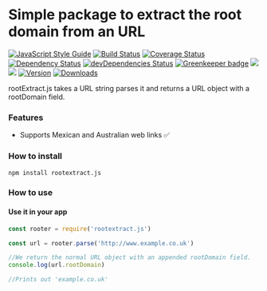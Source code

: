 # Simple package to extract the root domain from an URL

[![JavaScript Style Guide](https://img.shields.io/badge/code%20style-standard-brightgreen.svg)](http://standardjs.com/)
[![Build Status](https://travis-ci.org/fredrikholmen/rootExtract.js.svg?branch=master)](https://travis-ci.org/fredrikholmen/rootExtract.js)
[![Coverage Status](https://coveralls.io/repos/github/fredrikholmen/rootExtract.js/badge.svg?branch=master)](https://coveralls.io/github/fredrikholmen/rootExtract.js?branch=master)
[![Dependency Status](https://img.shields.io/david/fredrikholmen/rootExtract.js.svg?style=flat)](https://david-dm.org/fredrikholmen/rootExtract.js)
[![devDependencies Status](https://david-dm.org/fredrikholmen/rootExtract.js/dev-status.svg)](https://david-dm.org/fredrikholmen/rootExtract.js?type=dev)
[![Greenkeeper badge](https://badges.greenkeeper.io/fredrikholmen/rootExtract.js.svg)](https://greenkeeper.io/)
[![](https://img.shields.io/github/release/fredrikholmen/rootExtract.js.svg)](https://github.com/fredrikholmen/rootExtract.js/releases)
[![](https://img.shields.io/badge/license-MIT-blue.svg)](LICENSE)
[![Version](https://img.shields.io/npm/v/random-http-useragent.svg)](https://www.npmjs.com/package/random-http-useragent)
[![Downloads](https://img.shields.io/npm/dt/random-http-useragent.svg)](https://www.npmjs.com/package/random-http-useragent) 

rootExtract.js takes a URL string parses it and returns a URL object with a rootDomain field.

### Features
* Supports Mexican and Australian web links :white_check_mark:

### How to install
```
npm install rootextract.js
```

### How to use

#### Use it in your app
```javascript
const rooter = require('rootextract.js')

const url = rooter.parse('http://www.example.co.uk')

//We return the normal URL object with an appended rootDomain field.
console.log(url.rootDomain)

//Prints out 'example.co.uk'
```

